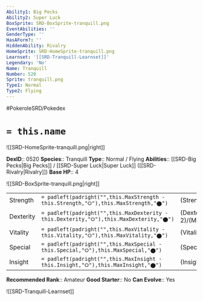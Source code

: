 ```yaml
---
Ability1: Big Pecks
Ability2: Super Luck
BoxSprite: SRD-BoxSprite-tranquill.png
EventAbilities: ''
GenderType: ''
HasAForm?: ''
HiddenAbility: Rivalry
HomeSprite: SRD-HomeSprite-tranquill.png
Learnset: '[[SRD-Tranquill-Learnset]]'
Legendary: 'No'
Name: Tranquill
Number: 520
Sprite: tranquill.png
Type1: Normal
Type2: Flying
---
```


#PokeroleSRD/Pokedex

# `= this.name`

![[SRD-HomeSprite-tranquill.png|right]]

**DexID**:: 0520
**Species**:: Tranquill
**Type**:: Normal / Flying
**Abilities**:: [[SRD-Big Pecks|Big Pecks]] / [[SRD-Super Luck|Super Luck]] ([[SRD-Rivalry|Rivalry]])
**Base HP**:: 4

![[SRD-BoxSprite-tranquill.png|right]]

|           |                                                                                        |                                          |
| --------- | -------------------------------------------------------------------------------------- | ---------------------------------------- |
| Strength  | `= padleft(padright("",this.MaxStrength - this.Strength,"⭘"),this.MaxStrength,"⬤")`    | (Strength::2)/(MaxStrength::5)   |
| Dexterity | `= padleft(padright("",this.MaxDexterity - this.Dexterity,"⭘"),this.MaxDexterity,"⬤")` | (Dexterity:: 2)/(MaxDexterity::4) |
| Vitality  | `= padleft(padright("",this.MaxVitality - this.Vitality,"⭘"),this.MaxVitality,"⬤")`    | (Vitality::2)/(MaxVitality::4)   |
| Special   | `= padleft(padright("",this.MaxSpecial - this.Special,"⭘"),this.MaxSpecial,"⬤")`       | (Special::2)/(MaxSpecial::4)     |
| Insight   | `= padleft(padright("",this.MaxInsight - this.Insight,"⭘"),this.MaxInsight,"⬤")`       | (Insight::1)/(MaxInsight::3)     |

**Recommended Rank**:: Amateur
**Good Starter**:: No
**Can Evolve**:: Yes

![[SRD-Tranquill-Learnset]]